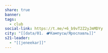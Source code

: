 ```yaml
---
share: true
banner: 
tags:
  - club
social-link: https://t.me/+6_b9vT2Z2yJmMDYy
city: "[[data/01. 🏕️Кампусы/Ярославль]]"
s21-leader:
  - "[[jeneekar]]"
---
```


